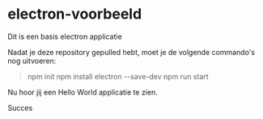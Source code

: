 # electron-voorbeeld
Dit is een basis electron applicatie

Nadat je deze repository gepulled hebt, moet je de volgende commando's nog uitvoeren:
> npm init
> npm install electron --save-dev
> npm run start

Nu hoor jij een Hello World applicatie te zien.

Succes
